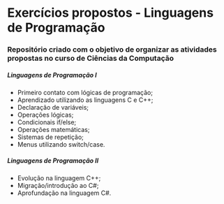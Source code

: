 # Exercícios propostos - Linguagens de Programação

### Repositório criado com o objetivo de organizar as atividades propostas no curso de Ciências da Computação


##### **Linguagens de Programação I**

- Primeiro contato com lógicas de programação;
- Aprendizado utilizando as linguagens C e C++;
- Declaração de variáveis;
- Operações lógicas;
- Condicionais if/else;
- Operações matemáticas;
- Sistemas de repetição;
- Menus utilizando switch/case.


##### **Linguagens de Programação II**

- Evolução na linguagem C++;
- Migração/introdução ao C#;
- Aprofundação na linguagem C#.
